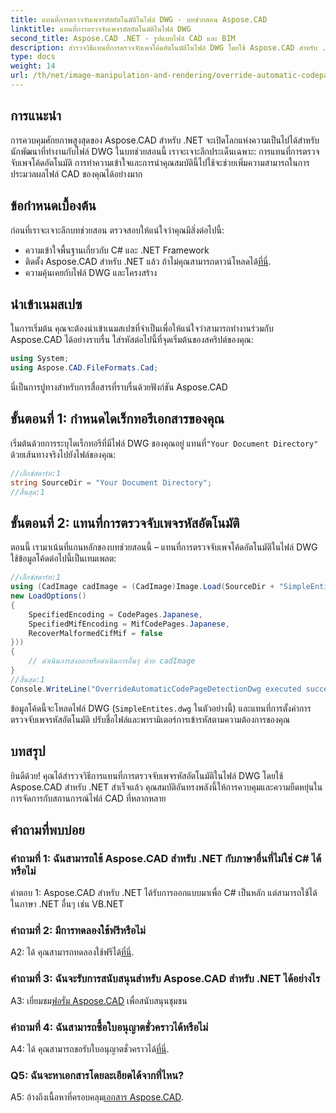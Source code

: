 ```yaml
---
title: แทนที่การตรวจจับเพจรหัสอัตโนมัติในไฟล์ DWG - บทช่วยสอน Aspose.CAD
linktitle: แทนที่การตรวจจับเพจรหัสอัตโนมัติในไฟล์ DWG
second_title: Aspose.CAD .NET - รูปแบบไฟล์ CAD และ BIM
description: สำรวจวิธีแทนที่การตรวจจับเพจโค้ดอัตโนมัติในไฟล์ DWG โดยใช้ Aspose.CAD สำหรับ .NET เพิ่มความสามารถในการประมวลผลไฟล์ CAD ของคุณได้อย่างง่ายดาย
type: docs
weight: 14
url: /th/net/image-manipulation-and-rendering/override-automatic-codepage-detection-in-dwg/
---
```

## การแนะนำ

การควบคุมศักยภาพสูงสุดของ Aspose.CAD สำหรับ .NET จะเปิดโลกแห่งความเป็นไปได้สำหรับนักพัฒนาที่ทำงานกับไฟล์ DWG ในบทช่วยสอนนี้ เราจะเจาะลึกประเด็นเฉพาะ: การแทนที่การตรวจจับเพจโค้ดอัตโนมัติ การทำความเข้าใจและการนำคุณสมบัตินี้ไปใช้จะช่วยเพิ่มความสามารถในการประมวลผลไฟล์ CAD ของคุณได้อย่างมาก

## ข้อกำหนดเบื้องต้น

ก่อนที่เราจะเจาะลึกบทช่วยสอน ตรวจสอบให้แน่ใจว่าคุณมีสิ่งต่อไปนี้:

- ความเข้าใจพื้นฐานเกี่ยวกับ C# และ .NET Framework
-  ติดตั้ง Aspose.CAD สำหรับ .NET แล้ว ถ้าไม่คุณสามารถดาวน์โหลดได้[ที่นี่](https://releases.aspose.com/cad/net/).
- ความคุ้นเคยกับไฟล์ DWG และโครงสร้าง

## นำเข้าเนมสเปซ

ในการเริ่มต้น คุณจะต้องนำเข้าเนมสเปซที่จำเป็นเพื่อให้แน่ใจว่าสามารถทำงานร่วมกับ Aspose.CAD ได้อย่างราบรื่น ใส่รหัสต่อไปนี้ที่จุดเริ่มต้นของสคริปต์ของคุณ:

```csharp
using System;
using Aspose.CAD.FileFormats.Cad;
```

นี่เป็นการปูทางสำหรับการสื่อสารที่ราบรื่นด้วยฟังก์ชัน Aspose.CAD

## ขั้นตอนที่ 1: กำหนดไดเร็กทอรีเอกสารของคุณ

 เริ่มต้นด้วยการระบุไดเร็กทอรีที่มีไฟล์ DWG ของคุณอยู่ แทนที่`"Your Document Directory"` ด้วยเส้นทางจริงไปยังไฟล์ของคุณ:

```csharp
//เอ็กซ์สตาร์ท:1
string SourceDir = "Your Document Directory";
//สิ้นสุด:1
```

## ขั้นตอนที่ 2: แทนที่การตรวจจับเพจรหัสอัตโนมัติ

ตอนนี้ เรามาเน้นที่แกนหลักของบทช่วยสอนนี้ – แทนที่การตรวจจับเพจโค้ดอัตโนมัติในไฟล์ DWG ใช้ข้อมูลโค้ดต่อไปนี้เป็นเทมเพลต:

```csharp
//เอ็กซ์สตาร์ท:1
using (CadImage cadImage = (CadImage)Image.Load(SourceDir + "SimpleEntites.dwg",
new LoadOptions()
{
	SpecifiedEncoding = CodePages.Japanese,
	SpecifiedMifEncoding = MifCodePages.Japanese,
	RecoverMalformedCifMif = false
}))
{
	// ดำเนินการส่งออกหรือดำเนินการอื่นๆ ด้วย cadImage
}
//สิ้นสุด:1
Console.WriteLine("OverrideAutomaticCodePageDetectionDwg executed successfully");
```

ข้อมูลโค้ดนี้จะโหลดไฟล์ DWG (`SimpleEntites.dwg` ในตัวอย่างนี้) และแทนที่การตั้งค่าการตรวจจับเพจรหัสอัตโนมัติ ปรับชื่อไฟล์และพารามิเตอร์การเข้ารหัสตามความต้องการของคุณ

## บทสรุป

ยินดีด้วย! คุณได้สำรวจวิธีการแทนที่การตรวจจับเพจรหัสอัตโนมัติในไฟล์ DWG โดยใช้ Aspose.CAD สำหรับ .NET สำเร็จแล้ว คุณสมบัติอันทรงพลังนี้ให้การควบคุมและความยืดหยุ่นในการจัดการกับสถานการณ์ไฟล์ CAD ที่หลากหลาย

## คำถามที่พบบ่อย

### คำถามที่ 1: ฉันสามารถใช้ Aspose.CAD สำหรับ .NET กับภาษาอื่นที่ไม่ใช่ C# ได้หรือไม่

คำตอบ 1: Aspose.CAD สำหรับ .NET ได้รับการออกแบบมาเพื่อ C# เป็นหลัก แต่สามารถใช้ได้ในภาษา .NET อื่นๆ เช่น VB.NET

### คำถามที่ 2: มีการทดลองใช้ฟรีหรือไม่

 A2: ได้ คุณสามารถทดลองใช้ฟรีได้[ที่นี่](https://releases.aspose.com/).

### คำถามที่ 3: ฉันจะรับการสนับสนุนสำหรับ Aspose.CAD สำหรับ .NET ได้อย่างไร

 A3: เยี่ยมชม[ฟอรั่ม Aspose.CAD](https://forum.aspose.com/c/cad/19) เพื่อสนับสนุนชุมชน

### คำถามที่ 4: ฉันสามารถซื้อใบอนุญาตชั่วคราวได้หรือไม่

 A4: ได้ คุณสามารถขอรับใบอนุญาตชั่วคราวได้[ที่นี่](https://purchase.aspose.com/temporary-license/).

### Q5: ฉันจะหาเอกสารโดยละเอียดได้จากที่ไหน?

 A5: อ้างถึงเนื้อหาที่ครอบคลุม[เอกสาร Aspose.CAD](https://reference.aspose.com/cad/net/).